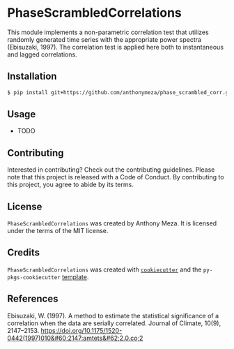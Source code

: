 # PhaseScrambledCorrelations

This module implements a non-parametric correlation test that utilizes randomly generated time series with the appropriate power spectra (Ebisuzaki, 1997). The correlation test is applied here both to instantaneous and lagged correlations. 

## Installation

```bash
$ pip install git+https://github.com/anthonymeza/phase_scrambled_corr.git@main
```

## Usage

- TODO

## Contributing

Interested in contributing? Check out the contributing guidelines. Please note that this project is released with a Code of Conduct. By contributing to this project, you agree to abide by its terms.

## License

`PhaseScrambledCorrelations` was created by Anthony Meza. It is licensed under the terms of the MIT license.

## Credits

`PhaseScrambledCorrelations` was created with [`cookiecutter`](https://cookiecutter.readthedocs.io/en/latest/) and the `py-pkgs-cookiecutter` [template](https://github.com/py-pkgs/py-pkgs-cookiecutter).

## References 

Ebisuzaki, W. (1997). A method to estimate the statistical significance of a correlation when the data are serially correlated. Journal of Climate, 10(9), 2147–2153. https://doi.org/10.1175/1520-0442(1997)010&#60;2147:amtets&#62;2.0.co;2
